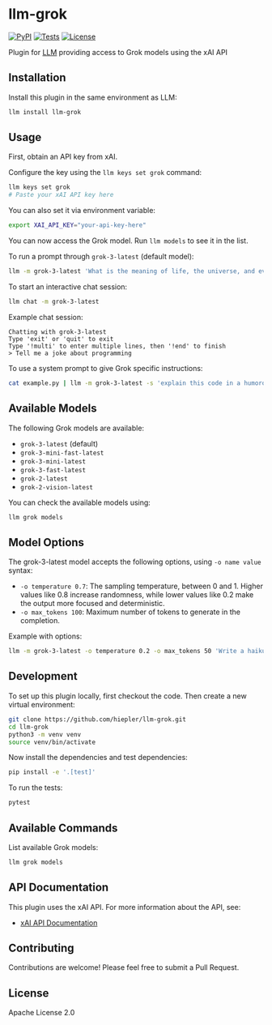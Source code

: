 # llm-grok

[![PyPI](https://img.shields.io/pypi/v/llm-grok.svg)](https://pypi.org/project/llm-grok/)
[![Tests](https://github.com/hiepler/llm-grok/workflows/Test/badge.svg)](https://github.com/hiepler/llm-grok/actions?query=workflow%3ATest)
[![License](https://img.shields.io/badge/license-Apache%202.0-blue.svg)](https://github.com/hiepler/llm-grok/blob/main/LICENSE)

Plugin for [LLM](https://llm.datasette.io/) providing access to Grok models using the xAI API

## Installation

Install this plugin in the same environment as LLM:

```bash
llm install llm-grok
```

## Usage

First, obtain an API key from xAI.

Configure the key using the `llm keys set grok` command:

```bash
llm keys set grok
# Paste your xAI API key here
```

You can also set it via environment variable:
```bash
export XAI_API_KEY="your-api-key-here"
```

You can now access the Grok model. Run `llm models` to see it in the list.

To run a prompt through `grok-3-latest` (default model):

```bash
llm -m grok-3-latest 'What is the meaning of life, the universe, and everything?'
```

To start an interactive chat session:

```bash
llm chat -m grok-3-latest
```

Example chat session:
```
Chatting with grok-3-latest
Type 'exit' or 'quit' to exit
Type '!multi' to enter multiple lines, then '!end' to finish
> Tell me a joke about programming
```

To use a system prompt to give Grok specific instructions:

```bash
cat example.py | llm -m grok-3-latest -s 'explain this code in a humorous way'
```

## Available Models

The following Grok models are available:

- `grok-3-latest` (default)
- `grok-3-mini-fast-latest`
- `grok-3-mini-latest`
- `grok-3-fast-latest`
- `grok-2-latest`
- `grok-2-vision-latest`

You can check the available models using:
```bash
llm grok models
```

## Model Options

The grok-3-latest model accepts the following options, using `-o name value` syntax:

* `-o temperature 0.7`: The sampling temperature, between 0 and 1. Higher values like 0.8 increase randomness, while lower values like 0.2 make the output more focused and deterministic.
* `-o max_tokens 100`: Maximum number of tokens to generate in the completion.

Example with options:

```bash
llm -m grok-3-latest -o temperature 0.2 -o max_tokens 50 'Write a haiku about AI'
```

## Development

To set up this plugin locally, first checkout the code. Then create a new virtual environment:

```bash
git clone https://github.com/hiepler/llm-grok.git
cd llm-grok
python3 -m venv venv
source venv/bin/activate
```

Now install the dependencies and test dependencies:

```bash
pip install -e '.[test]'
```

To run the tests:

```bash
pytest
```

## Available Commands

List available Grok models:
```bash
llm grok models
```

## API Documentation

This plugin uses the xAI API. For more information about the API, see:
- [xAI API Documentation](https://docs.x.ai/docs/overview)

## Contributing

Contributions are welcome! Please feel free to submit a Pull Request.

## License

Apache License 2.0
